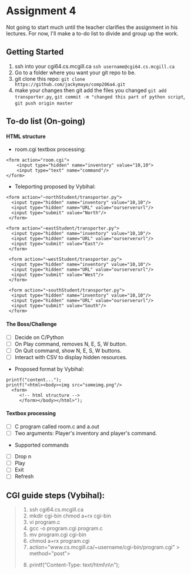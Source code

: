 # Assignment 4 

Not going to start much until the teacher clarifies the assignment in his lectures.
For now, I'll make a to-do list to divide and group up the work.

## Getting Started

1. ssh into your cgi64.cs.mcgill.ca `ssh username@cgi64.cs.mcgill.ca`
2. Go to a folder where you want your git repo to be.
3. git clone this repo: `git clone https://github.com/jackymayo/comp206a4.git`
4. make your changes then git add the files you changed `git add transporter.py`, `git commit -m "changed this part of python script`, `git push origin master`

## To-do list (On-going)

#### HTML structure
* room.cgi textbox processing:
~~~~~
<form action="room.cgi">
    <input type="hidden" name="inventory" value="10,10">
    <input type="text" name="command"/>
</form>
~~~~~
* Teleporting proposed by Vybihal:
~~~~~~
<form action="~northStudent/transporter.py">
  <input type="hidden" name="inventory" value="10,10"/>
  <input type="hidden" name="URL" value="ourserverurl"/>
  <input type="submit" value="North"/>
 </form>
 
<form action="~eastStudent/transporter.py">
  <input type="hidden" name="inventory" value="10,10"/>
  <input type="hidden" name="URL" value="ourserverurl"/>
  <input type="submit" value="East"/>
 </form>
 
 <form action="~westStudent/transporter.py">
  <input type="hidden" name="inventory" value="10,10"/>
  <input type="hidden" name="URL" value="ourserverurl"/>
  <input type="submit" value="West"/>
 </form>
 
 <form action="~southStudent/transporter.py">
  <input type="hidden" name="inventory" value="10,10"/>
  <input type="hidden" name="URL" value="ourserverurl"/>
  <input type="submit" value="South"/>
 </form>
 ~~~~~~~
 
#### The Boss/Challenge
- [ ] Decide on C/Python
- [ ] On Play command, removes N, E, S, W button.
- [ ] On Quit command, show N, E, S, W buttons.
- [ ] Interact with CSV to display hidden resources.
* Proposed format by Vybihal: 
~~~~~
printf("content...");
printf("<html><body><img src="someimg.png"/> 
  <form>
     <!-- html structure -->
     </form></body></html>");
~~~~~
#### Textbox processing
- [ ] C program called room.c and a.out
- [ ] Two arguments: Player's inventory and player's command.
* Supported commands
- [ ] Drop n
- [ ] Play
- [ ] Exit
- [ ] Refresh

## CGI guide steps (Vybihal):  
> 1. ssh cgi64.cs.mcgill.ca
> 2. mkdir cgi-bin
>     chmod a+rx cgi-bin
> 3. vi program.c
> 4. gcc -o program.cgi program.c
> 5. mv program.cgi cgi-bin
> 6. chmod a+rx program.cgi
> 7. <form > action="www.cs.mcgill.ca/~username/cgi-bin/program.cgi" > method="post">
> 8. printf("Content-Type: text/html\n\n");
